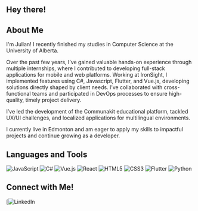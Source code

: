 ## Hey there!

## About Me
I'm Julian! I recently finished my studies in Computer Science at the University of Alberta.

Over the past few years, I’ve gained valuable hands-on experience through multiple internships, where I contributed to developing full-stack applications for mobile and web platforms. Working at IronSight, I implemented features using C#, Javascript, Flutter, and Vue.js, developing solutions directly shaped by client needs. I’ve collaborated with cross-functional teams and participated in DevOps processes to ensure high-quality, timely project delivery.

I’ve led the development of the Communakit educational platform, tackled UX/UI challenges, and localized applications for multilingual environments. 

I currently live in Edmonton and am eager to apply my skills to impactful projects and continue growing as a developer.

## Languages and Tools
![JavaScript](https://img.shields.io/badge/-JavaScript-F7DF1E?style=flat&logo=javascript&logoColor=black)
![C#](https://img.shields.io/badge/-C%23-239120?style=flat&logo=c-sharp&logoColor=white)
![Vue.js](https://img.shields.io/badge/-Vue.js-4FC08D?style=flat&logo=vue.js&logoColor=white)
![React](https://img.shields.io/badge/-React-61DAFB?style=flat&logo=react&logoColor=black)
![HTML5](https://img.shields.io/badge/-HTML5-E34F26?style=flat&logo=html5&logoColor=white)
![CSS3](https://img.shields.io/badge/-CSS3-1572B6?style=flat&logo=css3&logoColor=white)
![Flutter](https://img.shields.io/badge/-Flutter-02569B?style=flat&logo=flutter&logoColor=white)
![Python](https://img.shields.io/badge/-Python-3776AB?style=flat&logo=python&logoColor=white)

## Connect with Me!
[![LinkedIn](www.linkedin.com/in/julian-gf)
